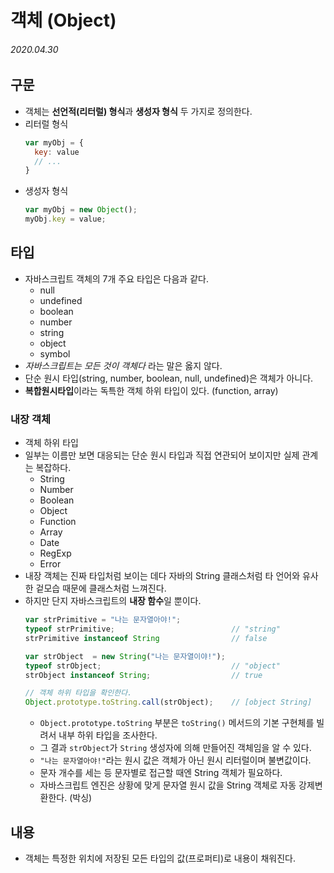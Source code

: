 # 객체 (Object)

###### 2020.04.30

## 구문

- 객체는 **선언적(리터럴) 형식**과 **생성자 형식** 두 가지로 정의한다.
- 리터럴 형식
  ```javascript
  var myObj = {
    key: value
    // ...
  }
  ```
- 생성자 형식
  ```javascript
  var myObj = new Object();
  myObj.key = value;
  ```

## 타입
- 자바스크립트 객체의 7개 주요 타입은 다음과 같다.
  - null
  - undefined
  - boolean
  - number
  - string
  - object
  - symbol
- *자바스크립트는 모든 것이 객체다* 라는 말은 옳지 않다.
- 단순 원시 타입(string, number, boolean, null, undefined)은 객체가 아니다.
- **복합원시타입**이라는 독특한 객체 하위 타입이 있다. (function, array)

### 내장 객체
- 객체 하위 타입
- 일부는 이름만 보면 대응되는 단순 원시 타입과 직접 연관되어 보이지만 실제 관계는 복잡하다.
  - String
  - Number
  - Boolean
  - Object
  - Function
  - Array
  - Date
  - RegExp
  - Error
- 내장 객체는 진짜 타입처럼 보이는 데다 자바의 String 클래스처럼 타 언어와 유사한 겉모습 때문에 클래스처럼 느껴진다.
- 하지만 단지 자바스크립트의 **내장 함수**일 뿐이다.
  ```javascript
  var strPrimitive = "나는 문자열아야!";
  typeof strPrimitive;                          // "string"
  strPrimitive instanceof String                // false

  var strObject  = new String("나는 문자열이야!");
  typeof strObject;                             // "object"
  strObject instanceof String;                  // true

  // 객체 하위 타입을 확인한다.
  Object.prototype.toString.call(strObject);    // [object String]
  ```
  - `Object.prototype.toString` 부분은 `toString()` 메서드의 기본 구현체를 빌려서 내부 하위 타입을 조사한다.
  - 그 결과 `strObject`가 `String` 생성자에 의해 만들어진 객체임을 알 수 있다.
  - `"나는 문자열아야!"`라는 원시 값은 객체가 아닌 원시 리터럴이며 불변값이다.
  - 문자 개수를 세는 등 문자별로 접근할 때엔 String 객체가 필요하다.
  - 자바스크립트 엔진은 상황에 맞게 문자열 원시 값을 String 객체로 자동 강제변환한다. (박싱)

## 내용
- 객체는 특정한 위치에 저장된 모든 타입의 값(프로퍼티)로 내용이 채워진다.